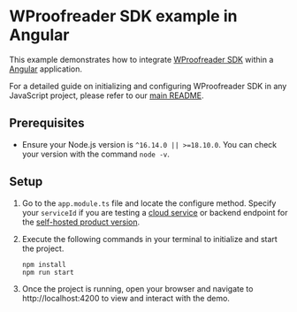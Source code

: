 # WProofreader SDK example in Angular

This example demonstrates how to integrate [WProofreader SDK](https://www.npmjs.com/package/@webspellchecker/wproofreader-sdk-js) within a [Angular](https://angular.io/) application.

For a detailed guide on initializing and configuring WProofreader SDK in any JavaScript project, please refer to our [main README](https://github.com/WebSpellChecker/wproofreader-sdk-js/blob/master/README.md).

## Prerequisites

* Ensure your Node.js version is `^16.14.0 || >=18.10.0`. You can check your version with the command `node -v`.

## Setup
1. Go to the `app.module.ts` file and locate the configure method. Specify your `serviceId` if you are testing a [cloud service](https://github.com/WebSpellChecker/wproofreader-sdk-js#for-the-cloud-based-version) or backend endpoint for the [self-hosted product version](https://github.com/WebSpellChecker/wproofreader-sdk-js#for-the-server-version). 

2. Execute the following commands in your terminal to initialize and start the project.

	```
	npm install
	npm run start
	```

3. Once the project is running, open your browser and navigate to http://localhost:4200 to view and interact with the demo.
